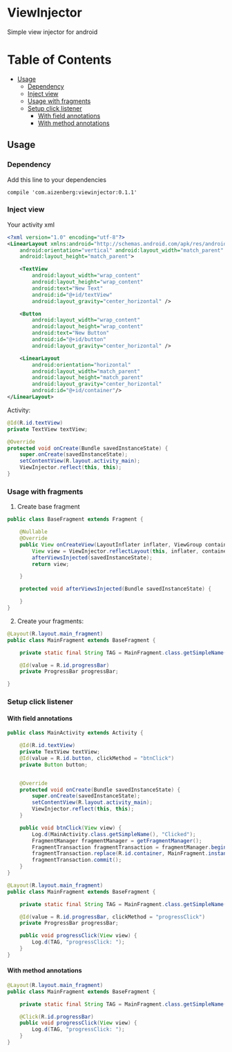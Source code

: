 # ViewInjector
Simple view injector for android

Table of Contents
=================

  * [Usage](#usage)
      * [Dependency](#dependency)
      * [Inject view](#inject-view)
      * [Usage with fragments](#usage-with-fragments)
      * [Setup click listener](#setup-click-listener)
          * [With field annotations](#with-field-annotations)
          * [With method annotations](#with-method-annotations)




## Usage

### Dependency

Add this line to your dependencies

```
compile 'com.aizenberg:viewinjector:0.1.1'
```

### Inject view

Your activity xml

```xml
<?xml version="1.0" encoding="utf-8"?>
<LinearLayout xmlns:android="http://schemas.android.com/apk/res/android"
    android:orientation="vertical" android:layout_width="match_parent"
    android:layout_height="match_parent">

    <TextView
        android:layout_width="wrap_content"
        android:layout_height="wrap_content"
        android:text="New Text"
        android:id="@+id/textView"
        android:layout_gravity="center_horizontal" />

    <Button
        android:layout_width="wrap_content"
        android:layout_height="wrap_content"
        android:text="New Button"
        android:id="@+id/button"
        android:layout_gravity="center_horizontal" />

    <LinearLayout
        android:orientation="horizontal"
        android:layout_width="match_parent"
        android:layout_height="match_parent"
        android:layout_gravity="center_horizontal"
        android:id="@+id/container"/>
</LinearLayout>
```
Activity:

```java
@Id(R.id.textView)
private TextView textView;

@Override
protected void onCreate(Bundle savedInstanceState) {
    super.onCreate(savedInstanceState);
    setContentView(R.layout.activity_main);
    ViewInjector.reflect(this, this);
}
```

### Usage with fragments

1. Create base fragment

```java
public class BaseFragment extends Fragment {

    @Nullable
    @Override
    public View onCreateView(LayoutInflater inflater, ViewGroup container, Bundle savedInstanceState) {
        View view = ViewInjector.reflectLayout(this, inflater, container);
        afterViewsInjected(savedInstanceState);
        return view;

    }

    protected void afterViewsInjected(Bundle savedInstanceState) {

    }
}
```

2. Create your fragments:

```java
@Layout(R.layout.main_fragment)
public class MainFragment extends BaseFragment {

    private static final String TAG = MainFragment.class.getSimpleName();

    @Id(value = R.id.progressBar)
    private ProgressBar progressBar;

}
```

### Setup click listener

#### With field annotations

```java
public class MainActivity extends Activity {

    @Id(R.id.textView)
    private TextView textView;
    @Id(value = R.id.button, clickMethod = "btnClick")
    private Button button;


    @Override
    protected void onCreate(Bundle savedInstanceState) {
        super.onCreate(savedInstanceState);
        setContentView(R.layout.activity_main);
        ViewInjector.reflect(this, this);
    }

    public void btnClick(View view) {
        Log.d(MainActivity.class.getSimpleName(), "Clicked");
        FragmentManager fragmentManager = getFragmentManager();
        FragmentTransaction fragmentTransaction = fragmentManager.beginTransaction();
        fragmentTransaction.replace(R.id.container, MainFragment.instantiate(this, MainFragment.class.getName()));
        fragmentTransaction.commit();
    }
}
```

```java
@Layout(R.layout.main_fragment)
public class MainFragment extends BaseFragment {

    private static final String TAG = MainFragment.class.getSimpleName();

    @Id(value = R.id.progressBar, clickMethod = "progressClick")
    private ProgressBar progressBar;

    public void progressClick(View view) {
        Log.d(TAG, "progressClick: ");
    }
}
```

#### With method annotations

```java
@Layout(R.layout.main_fragment)
public class MainFragment extends BaseFragment {

    private static final String TAG = MainFragment.class.getSimpleName();

    @Click(R.id.progressBar)
    public void progressClick(View view) {
        Log.d(TAG, "progressClick: ");
    }
}
```
